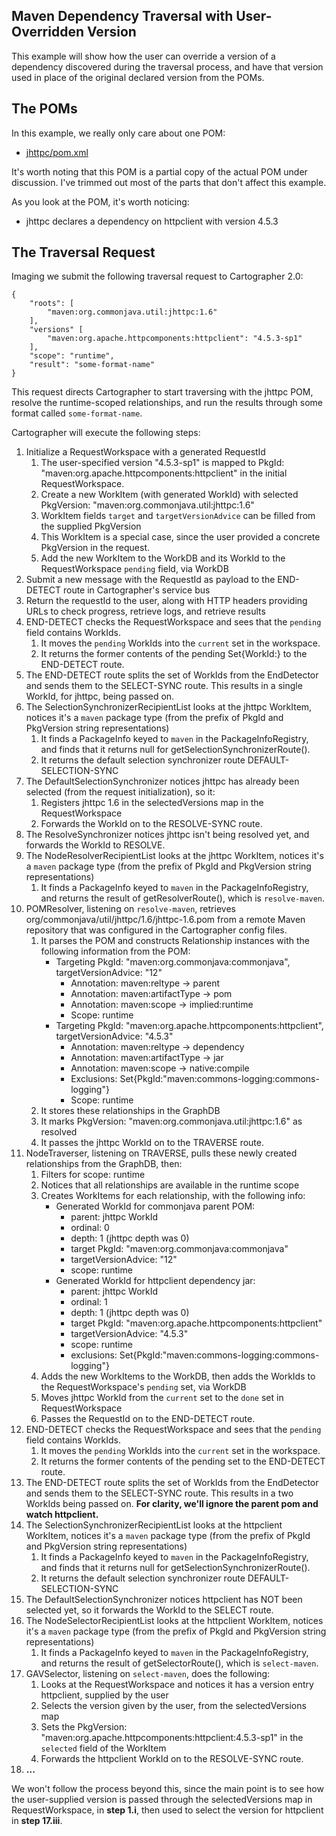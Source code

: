 Maven Dependency Traversal with User-Overridden Version
-------------------------------------------------------

This example will show how the user can override a version of a dependency discovered during the traversal process, and have that version used in place of the original declared version from the POMs.

## The POMs

In this example, we really only care about one POM:

* [jhttpc/pom.xml](jhttpc-pom.xml)

It's worth noting that this POM is a partial copy of the actual POM under discussion. I've trimmed out most of the parts that don't affect this example.

As you look at the POM, it's worth noticing:

* jhttpc declares a dependency on httpclient with version 4.5.3

## The Traversal Request

Imaging we submit the following traversal request to Cartographer 2.0:

```
{
    "roots": [
        "maven:org.commonjava.util:jhttpc:1.6"
    ],
    "versions" [
        "maven:org.apache.httpcomponents:httpclient": "4.5.3-sp1"
    ],
    "scope": "runtime",
    "result": "some-format-name"
} 
```
This request directs Cartographer to start traversing with the jhttpc POM, resolve the runtime-scoped relationships, and run the results through some format called `some-format-name`.

Cartographer will execute the following steps:

1. Initialize a RequestWorkspace with a generated RequestId
    1. The user-specified version "4.5.3-sp1" is mapped to PkgId: "maven:org.apache.httpcomponents:httpclient" in the initial RequestWorkspace.
    2. Create a new WorkItem (with generated WorkId) with selected PkgVersion: "maven:org.commonjava.util:jhttpc:1.6"
    3. WorkItem fields `target` and `targetVersionAdvice` can be filled from the supplied PkgVersion
    4. This WorkItem is a special case, since the user provided a concrete PkgVersion in the request.
    5. Add the new WorkItem to the WorkDB and its WorkId to the RequestWorkspace `pending` field, via WorkDB
2. Submit a new message with the RequestId as payload to the END-DETECT route in Cartographer's service bus
3. Return the requestId to the user, along with HTTP headers providing URLs to check progress, retrieve logs, and retrieve results
4. END-DETECT checks the RequestWorkspace and sees that the `pending` field contains WorkIds.
    1. It moves the `pending` WorkIds into the `current` set in the workspace.
    2. It returns the former contents of the pending Set{WorkId:<jhttpc>} to the END-DETECT route.
5. The END-DETECT route splits the set of WorkIds from the EndDetector and sends them to the SELECT-SYNC route. This results in a single WorkId, for jhttpc, being passed on.
6. The SelectionSynchronizerRecipientList looks at the jhttpc WorkItem, notices it's a `maven` package type (from the prefix of PkgId and PkgVersion string representations)
    1. It finds a PackageInfo keyed to `maven` in the PackageInfoRegistry, and finds that it returns null for getSelectionSynchronizerRoute().
    2. It returns the default selection synchronizer route DEFAULT-SELECTION-SYNC
7. The DefaultSelectionSynchronizer notices jhttpc has already been selected (from the request initialization), so it:
    1. Registers jhttpc 1.6 in the selectedVersions map in the RequestWorkspace
    2. Forwards the WorkId on to the RESOLVE-SYNC route.
8. The ResolveSynchronizer notices jhttpc isn't being resolved yet, and forwards the WorkId to RESOLVE.
9. The NodeResolverRecipientList looks at the jhttpc WorkItem, notices it's a `maven` package type (from the prefix of PkgId and PkgVersion string representations)
    1. It finds a PackageInfo keyed to `maven` in the PackageInfoRegistry, and returns the result of getResolverRoute(), which is `resolve-maven`.
10. POMResolver, listening on `resolve-maven`, retrieves org/commonjava/util/jhttpc/1.6/jhttpc-1.6.pom from a remote Maven repository that was configured in the Cartographer config files.
    1. It parses the POM and constructs Relationship instances with the following information from the POM:
        * Targeting PkgId: "maven:org.commonjava:commonjava", targetVersionAdvice: "12"
            * Annotation: maven:reltype -> parent
            * Annotation: maven:artifactType -> pom
            * Annotation: maven:scope -> implied:runtime
            * Scope: runtime
        * Targeting PkgId: "maven:org.apache.httpcomponents:httpclient", targetVersionAdvice: "4.5.3"
            * Annotation: maven:reltype -> dependency
            * Annotation: maven:artifactType -> jar
            * Annotation: maven:scope -> native:compile
            * Exclusions: Set{PkgId:"maven:commons-logging:commons-logging"}
            * Scope: runtime
    2. It stores these relationships in the GraphDB
    3. It marks PkgVersion: "maven:org.commonjava.util:jhttpc:1.6" as resolved
    4. It passes the jhttpc WorkId on to the TRAVERSE route.
11. NodeTraverser, listening on TRAVERSE, pulls these newly created relationships from the GraphDB, then:
    1. Filters for scope: runtime
    2. Notices that all relationships are available in the runtime scope
    3. Creates WorkItems for each relationship, with the following info:
        * Generated WorkId for commonjava parent POM:
            * parent: jhttpc WorkId
            * ordinal: 0
            * depth: 1 (jhttpc depth was 0)
            * target PkgId: "maven:org.commonjava:commonjava"
            * targetVersionAdvice: "12"
            * scope: runtime
        * Generated WorkId for httpclient dependency jar:
            * parent: jhttpc WorkId
            * ordinal: 1
            * depth: 1 (jhttpc depth was 0)
            * target PkgId: "maven:org.apache.httpcomponents:httpclient"
            * targetVersionAdvice: "4.5.3"
            * scope: runtime
            * exclusions: Set{PkgId:"maven:commons-logging:commons-logging"}
    4. Adds the new WorkItems to the WorkDB, then adds the WorkIds to the RequestWorkspace's `pending` set, via WorkDB
    5. Moves jhttpc WorkId from the `current` set to the `done` set in RequestWorkspace 
    6. Passes the RequestId on to the END-DETECT route.
12. END-DETECT checks the RequestWorkspace and sees that the `pending` field contains WorkIds.
    1. It moves the `pending` WorkIds into the `current` set in the workspace.
    2. It returns the former contents of the pending set to the END-DETECT route.
13. The END-DETECT route splits the set of WorkIds from the EndDetector and sends them to the SELECT-SYNC route. This results in a two WorkIds being passed on. **For clarity, we'll ignore the parent pom and watch httpclient.**
14. The SelectionSynchronizerRecipientList looks at the httpclient WorkItem, notices it's a `maven` package type (from the prefix of PkgId and PkgVersion string representations)
    1. It finds a PackageInfo keyed to `maven` in the PackageInfoRegistry, and finds that it returns null for getSelectionSynchronizerRoute().
    2. It returns the default selection synchronizer route DEFAULT-SELECTION-SYNC
15. The DefaultSelectionSynchronizer notices httpclient has NOT been selected yet, so it forwards the WorkId to the SELECT route.
16. The NodeSelectorRecipientList looks at the httpclient WorkItem, notices it's a `maven` package type (from the prefix of PkgId and PkgVersion string representations)
    1. It finds a PackageInfo keyed to `maven` in the PackageInfoRegistry, and returns the result of getSelectorRoute(), which is `select-maven`.
17. GAVSelector, listening on `select-maven`, does the following:
    1. Looks at the RequestWorkspace and notices it has a version entry httpclient, supplied by the user
    2. Selects the version given by the user, from the selectedVersions map
    3. Sets the PkgVersion: "maven:org.apache.httpcomponents:httpclient:4.5.3-sp1" in the `selected` field of the WorkItem
    4. Forwards the httpclient WorkId on to the RESOLVE-SYNC route.
18. **...**

We won't follow the process beyond this, since the main point is to see how the user-supplied version is passed through the selectedVersions map in RequestWorkspace, in **step 1.i**, then used to select the version for httpclient in **step 17.iii**.

